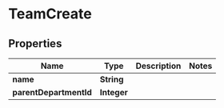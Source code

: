 

# TeamCreate


## Properties

| Name | Type | Description | Notes |
|------------ | ------------- | ------------- | -------------|
|**name** | **String** |  |  |
|**parentDepartmentId** | **Integer** |  |  |



